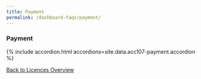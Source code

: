 ```yaml
---
title: Payment
permalink: /dashboard-faqs/payment/
---
```


### Payment

{% include accordion.html accordions=site.data.acc107-payment.accordion %}

[Back to Licences Overview](/licences/)